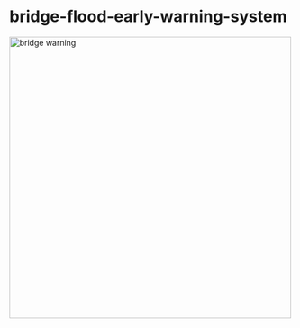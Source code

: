 # bridge-flood-early-warning-system
<img src="./images/bridge_warnings.gif" alt="bridge warning" width="500"/>
